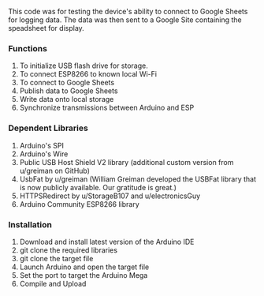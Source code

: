 This code was for testing the device's ability to connect to Google Sheets for logging data.  The data was then sent to a Google Site containing the speadsheet for display.

### Functions
1. To initialize USB flash drive for storage.
2. To connect ESP8266 to known local Wi-Fi
3. To connect to Google Sheets
4. Publish data to Google Sheets
5. Write data onto local storage
6. Synchronize transmissions between Arduino and ESP


### Dependent Libraries
1. Arduino's SPI
2. Arduino's Wire
3. Public USB Host Shield V2 library (additional custom version from u/greiman on GitHub)
4. UsbFat by u/greiman (William Greiman developed the USBFat library that is now publicly available.  Our gratitude is great.)
5. HTTPSRedirect by u/StorageB107 and u/electronicsGuy
6. Arduino Community ESP8266 library

### Installation
1. Download and install latest version of the Arduino IDE
2. git clone the required libraries
3. git clone the target file
4. Launch Arduino and open the target file
5. Set the port to target the Arduino Mega
6. Compile and Upload

